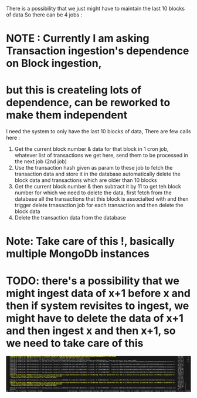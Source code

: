 There is a possibility that we just might have to maintain the last 10 blocks of data
So there can be 4 jobs :

# NOTE : Currently I am asking Transaction ingestion's dependence on Block ingestion,

# but this is createling lots of dependence, can be reworked to make them independent

I need the system to only have the last 10 blocks of data,
There are few calls here :

1. Get the current block number & data for that block in 1 cron job, whatever list of transactions we get here, send them to be processed in the next job (2nd job)
2. Use the transaction hash given as param to these job to fetch the transaction data and store it in the database
   automatically delete the block data and transactions which are older than 10 blocks
3. Get the current block number & then subtract it by 11 to get teh block number for which we need to delete the data, first fetch from the database all the transactions that this block is associalted with and then trigger delete trnasaction job for each transaction and then delete the block data
4. Delete the transaction data from the database

# Note: Take care of this !, basically multiple MongoDb instances

# TODO: there's a possibility that we might ingest data of x+1 before x and then if system revisites to ingest, we might have to delete the data of x+1 and then ingest x and then x+1, so we need to take care of this


![alt text](image.png)

